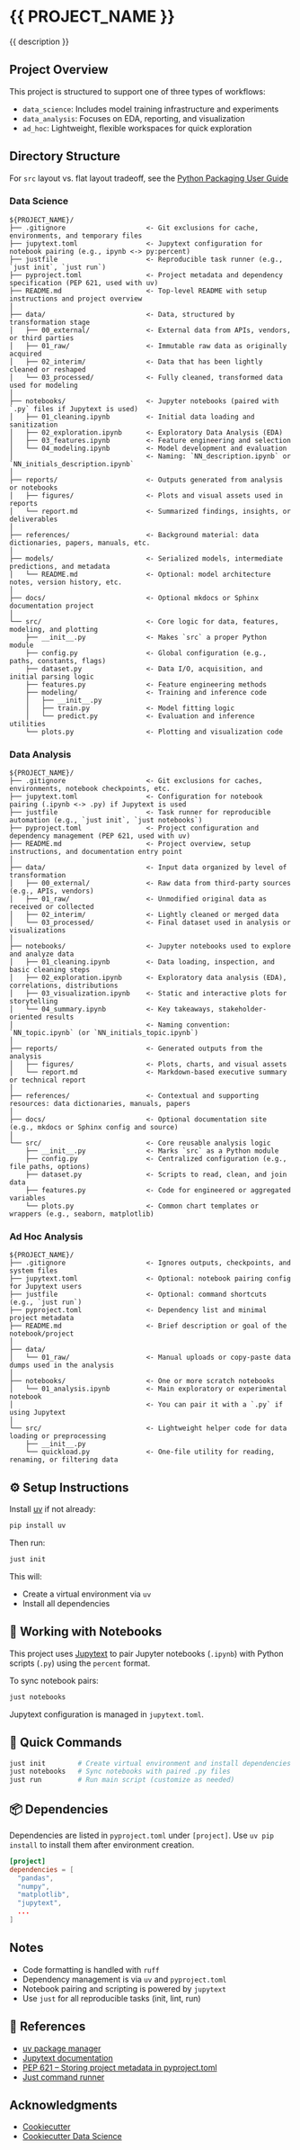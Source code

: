 # {{ PROJECT_NAME }}

{{ description }}

## Project Overview

This project is structured to support one of three types of workflows:

- `data_science`: Includes model training infrastructure and experiments
- `data_analysis`: Focuses on EDA, reporting, and visualization
- `ad_hoc`: Lightweight, flexible workspaces for quick exploration

## Directory Structure

For `src` layout vs. flat layout tradeoff, see the [Python Packaging User Guide](https://packaging.python.org/en/latest/discussions/src-layout-vs-flat-layout/)

### Data Science

```
${PROJECT_NAME}/
├── .gitignore                    <- Git exclusions for cache, environments, and temporary files
├── jupytext.toml                 <- Jupytext configuration for notebook pairing (e.g., ipynb <-> py:percent)
├── justfile                      <- Reproducible task runner (e.g., `just init`, `just run`)
├── pyproject.toml                <- Project metadata and dependency specification (PEP 621, used with uv)
├── README.md                     <- Top-level README with setup instructions and project overview
│
├── data/                         <- Data, structured by transformation stage
│   ├── 00_external/              <- External data from APIs, vendors, or third parties
│   ├── 01_raw/                   <- Immutable raw data as originally acquired
│   ├── 02_interim/               <- Data that has been lightly cleaned or reshaped
│   └── 03_processed/             <- Fully cleaned, transformed data used for modeling
│
├── notebooks/                    <- Jupyter notebooks (paired with `.py` files if Jupytext is used)
│   ├── 01_cleaning.ipynb         <- Initial data loading and sanitization
│   ├── 02_exploration.ipynb      <- Exploratory Data Analysis (EDA)
│   ├── 03_features.ipynb         <- Feature engineering and selection
│   └── 04_modeling.ipynb         <- Model development and evaluation
│                                 <- Naming: `NN_description.ipynb` or `NN_initials_description.ipynb`
│
├── reports/                      <- Outputs generated from analysis or notebooks
│   ├── figures/                  <- Plots and visual assets used in reports
│   └── report.md                 <- Summarized findings, insights, or deliverables
│
├── references/                   <- Background material: data dictionaries, papers, manuals, etc.
│
├── models/                       <- Serialized models, intermediate predictions, and metadata
│   └── README.md                 <- Optional: model architecture notes, version history, etc.
│
├── docs/                         <- Optional mkdocs or Sphinx documentation project
│
└── src/                          <- Core logic for data, features, modeling, and plotting
    ├── __init__.py               <- Makes `src` a proper Python module
    ├── config.py                 <- Global configuration (e.g., paths, constants, flags)
    ├── dataset.py                <- Data I/O, acquisition, and initial parsing logic
    ├── features.py               <- Feature engineering methods
    ├── modeling/                 <- Training and inference code
    │   ├── __init__.py
    │   ├── train.py              <- Model fitting logic
    │   └── predict.py            <- Evaluation and inference utilities
    └── plots.py                  <- Plotting and visualization code
```

### Data Analysis

```
${PROJECT_NAME}/
├── .gitignore                    <- Git exclusions for caches, environments, notebook checkpoints, etc.
├── jupytext.toml                 <- Configuration for notebook pairing (.ipynb <-> .py) if Jupytext is used
├── justfile                      <- Task runner for reproducible automation (e.g., `just init`, `just notebooks`)
├── pyproject.toml                <- Project configuration and dependency management (PEP 621, used with uv)
├── README.md                     <- Project overview, setup instructions, and documentation entry point
│
├── data/                         <- Input data organized by level of transformation
│   ├── 00_external/              <- Raw data from third-party sources (e.g., APIs, vendors)
│   ├── 01_raw/                   <- Unmodified original data as received or collected
│   ├── 02_interim/               <- Lightly cleaned or merged data
│   └── 03_processed/             <- Final dataset used in analysis or visualizations
│
├── notebooks/                    <- Jupyter notebooks used to explore and analyze data
│   ├── 01_cleaning.ipynb         <- Data loading, inspection, and basic cleaning steps
│   ├── 02_exploration.ipynb      <- Exploratory data analysis (EDA), correlations, distributions
│   ├── 03_visualization.ipynb    <- Static and interactive plots for storytelling
│   └── 04_summary.ipynb          <- Key takeaways, stakeholder-oriented results
│                                 <- Naming convention: `NN_topic.ipynb` (or `NN_initials_topic.ipynb`)
│
├── reports/                      <- Generated outputs from the analysis
│   ├── figures/                  <- Plots, charts, and visual assets
│   └── report.md                 <- Markdown-based executive summary or technical report
│
├── references/                   <- Contextual and supporting resources: data dictionaries, manuals, papers
│
├── docs/                         <- Optional documentation site (e.g., mkdocs or Sphinx config and source)
│
└── src/                          <- Core reusable analysis logic
    ├── __init__.py               <- Marks `src` as a Python module
    ├── config.py                 <- Centralized configuration (e.g., file paths, options)
    ├── dataset.py                <- Scripts to read, clean, and join data
    ├── features.py               <- Code for engineered or aggregated variables
    └── plots.py                  <- Common chart templates or wrappers (e.g., seaborn, matplotlib)
```

### Ad Hoc Analysis

```
${PROJECT_NAME}/
├── .gitignore                    <- Ignores outputs, checkpoints, and system files
├── jupytext.toml                 <- Optional: notebook pairing config for Jupytext users
├── justfile                      <- Optional: command shortcuts (e.g., `just run`)
├── pyproject.toml                <- Dependency list and minimal project metadata
├── README.md                     <- Brief description or goal of the notebook/project
│
├── data/
│   └── 01_raw/                   <- Manual uploads or copy-paste data dumps used in the analysis
│
├── notebooks/                    <- One or more scratch notebooks
│   └── 01_analysis.ipynb         <- Main exploratory or experimental notebook
│                                 <- You can pair it with a `.py` if using Jupytext
│
└── src/                          <- Lightweight helper code for data loading or preprocessing
    ├── __init__.py
    └── quickload.py              <- One-file utility for reading, renaming, or filtering data
```

## ⚙️ Setup Instructions

Install [uv](https://github.com/astral-sh/uv) if not already:

```bash
pip install uv
```

Then run:

```bash
just init
```

This will:

- Create a virtual environment via `uv`
- Install all dependencies

## 📓 Working with Notebooks

This project uses [Jupytext](https://jupytext.readthedocs.io/en/latest/) to pair Jupyter notebooks (`.ipynb`) with Python scripts (`.py`) using the `percent` format.

To sync notebook pairs:

```bash
just notebooks
```

Jupytext configuration is managed in `jupytext.toml`.

## 🏃 Quick Commands

```bash
just init        # Create virtual environment and install dependencies
just notebooks   # Sync notebooks with paired .py files
just run         # Run main script (customize as needed)
```

## 📦 Dependencies

Dependencies are listed in `pyproject.toml` under `[project]`. Use `uv pip install` to install them after environment creation.

```toml
[project]
dependencies = [
  "pandas",
  "numpy",
  "matplotlib",
  "jupytext",
  ...
]
```

## Notes

- Code formatting is handled with `ruff`
- Dependency management is via `uv` and `pyproject.toml`
- Notebook pairing and scripting is powered by `jupytext`
- Use `just` for all reproducible tasks (init, lint, run)


## 🔗 References

- [uv package manager](https://github.com/astral-sh/uv)
- [Jupytext documentation](https://jupytext.readthedocs.io/)
- [PEP 621 – Storing project metadata in pyproject.toml](https://peps.python.org/pep-0621/)
- [Just command runner](https://github.com/casey/just)

## Acknowledgments

- [Cookiecutter](https://cookiecutter.readthedocs.io/)
- [Cookiecutter Data Science](https://cookiecutter-data-science.drivendata.org)
